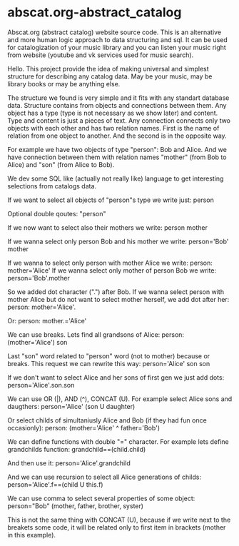 # abscat.org-abstract_catalog
Abscat.org (abstract catalog) website source code. This is an alternative and more human logic approach to data structuring and sql. It can be used for catalogization of your music library and you can listen your music right from website (youtube and vk services used for music search).

Hello. This project provide the idea of making universal and simplest structure for describing any catalog data. 
May be your music, may be library books or may be anything else.

The structure we found is very simple and it fits with any standart database data.
Structure contains from objects and connections between them. Any object has a type (type is not necessary as we show later) and content. 
Type and content is just a pieces of text. Any connection connects only two objects with each other and has two relation names.
First is the name of relation from one object to another. And the second is in the opposite way.

For example we have two objects of type "person": Bob and Alice.
And we have connection between them with relation names "mother" (from Bob to Alice) and "son" (from Alice to Bob).

We dev some SQL like (actually not really like) language to get interesting selections from catalogs data.

If we want to select all objects of "person"s type we write just: 
person

Optional double qoutes: 
"person"

If we now want to select also their mothers we write: 
person mother

If we wanna select only person Bob and his mother we write:
person='Bob' mother

If we wanna to select only person with mother Alice we write: 
person: mother='Alice'
If we wanna select only mother of person Bob we write: 
person='Bob'.mother

So we added dot character (".") after Bob.
If we wanna select person with mother Alice but do not want to select mother herself, we add dot after her: 
person: mother='Alice'.

Or:
person: mother.='Alice'

We can use breaks. Lets find all grandsons of Alice: 
person: (mother='Alice') son

Last "son" word related to "person" word (not to mother) because or breaks.
This request we can rewrite this way:
person='Alice' son son

If we don't want to select Alice and her sons of first gen we just add dots:
person='Alice'.son.son

We can use OR (|), AND (^), CONCAT (U). For example select Alice sons and daugthers:
person='Alice' (son U daughter)

Or select childs of simultaniusly Alice and Bob (if they had fun once occasionly):
person: (mother='Alice' ^ father='Bob')

We can define functions with double "=" character. For example lets define grandchilds function:
grandchild==(child.child)

And then use it:
person='Alice'.grandchild

And we can use recursion to select all Alice generations of childs:
person='Alice'.f==(child U this.f)

We can use comma to select several properties of some object:
person="Bob" (mother, father, brother, syster)

This is not the same thing with CONCAT (U), because if we write next to the breakets some code, it will be related only to first item in brackets (mother in this example).

